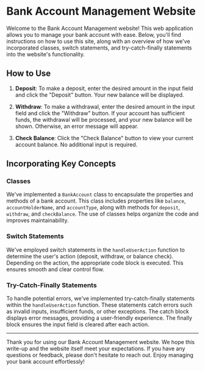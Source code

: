 # Bank Account Management Website

Welcome to the Bank Account Management website! This web application allows you to manage your bank account with ease. Below, you'll find instructions on how to use this site, along with an overview of how we've incorporated classes, switch statements, and try-catch-finally statements into the website's functionality.

## How to Use

1. **Deposit**: To make a deposit, enter the desired amount in the input field and click the "Deposit" button. Your new balance will be displayed.

2. **Withdraw**: To make a withdrawal, enter the desired amount in the input field and click the "Withdraw" button. If your account has sufficient funds, the withdrawal will be processed, and your new balance will be shown. Otherwise, an error message will appear.

3. **Check Balance**: Click the "Check Balance" button to view your current account balance. No additional input is required.

## Incorporating Key Concepts

### Classes

We've implemented a `BankAccount` class to encapsulate the properties and methods of a bank account. This class includes properties like `balance`, `accountHolderName`, and `accountType`, along with methods for `deposit`, `withdraw`, and `checkBalance`. The use of classes helps organize the code and improves maintainability.

### Switch Statements

We've employed switch statements in the `handleUserAction` function to determine the user's action (deposit, withdraw, or balance check). Depending on the action, the appropriate code block is executed. This ensures smooth and clear control flow.

### Try-Catch-Finally Statements

To handle potential errors, we've implemented try-catch-finally statements within the `handleUserAction` function. These statements catch errors such as invalid inputs, insufficient funds, or other exceptions. The catch block displays error messages, providing a user-friendly experience. The finally block ensures the input field is cleared after each action.

---

Thank you for using our Bank Account Management website. We hope this write-up and the website itself meet your expectations. If you have any questions or feedback, please don't hesitate to reach out. Enjoy managing your bank account effortlessly!
